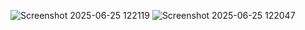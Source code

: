 ![Screenshot 2025-06-25 122119](https://github.com/user-attachments/assets/bebc827f-ebb2-4975-8832-67698f0cb6cc)
![Screenshot 2025-06-25 122047](https://github.com/user-attachments/assets/bd0803df-a7be-4dea-afd9-ef79cd507c48)
